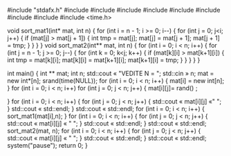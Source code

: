 #include "stdafx.h" 
#include <iostream> 
#include <vector> 
#include <cmath> 
#include <algorithm> 
#include <string> 
#include <fstream> 
#include <sstream> 
#include <cstdlib> 
#include <time.h> 


void sort_mat1(int* mat, int n) 
{ 
for (int i = n - 1; i >= 0; i--) 
{ 
for (int j = 0; j<i; j++) 
{ 
if (mat[j] > mat[j + 1]) 
{ 
int tmp = mat[j]; 
mat[j] = mat[j + 1]; 
mat[j + 1] = tmp; 
} 
} 
} 
} 
void sort_mat2(int** mat, int n) 
{ 
for (int i = 0; i < n; i++) 
{ 
for (int j = n - 1; j >= 0; j--) 
{ 
for (int k = 0; k<j; k++) 
{ 
if (mat[k][i] > mat[k+1][i]) 
{ 
int tmp = mat[k][i]; 
mat[k][i] = mat[k+1][i]; 
mat[k+1][i] = tmp; 
} 
} 
} 
} 
} 

int main() 
{ 
int ** mat; 
int n; 
std::cout « "VEDITE N = "; 
std::cin » n; 
mat = new int*[n]; 
srand(time(NULL)); 
for (int i = 0; i < n; i++) 
{ 
mat[i] = new int[n]; 
} 
for (int i = 0; i < n; i++) 
for (int j = 0; j < n; j++) 
{ 
mat[i][j]= rand() ; 

} 
for (int i = 0; i < n; i++) 
{ 
for (int j = 0; j < n; j++) 
{ 
std::cout « mat[i][j] «" "; 
} 
std::cout « std::endl; 
} 
std::cout « std::endl; 
for (int i = 0; i < n; i++) 
{ 
sort_mat1(mat[i],n); 
} 
for (int i = 0; i < n; i++) 
{ 
for (int j = 0; j < n; j++) 
{ 
std::cout « mat[i][j] « " "; 
} 
std::cout « std::endl; 
} 
std::cout « std::endl; 
sort_mat2(mat, n); 
for (int i = 0; i < n; i++) 
{ 
for (int j = 0; j < n; j++) 
{ 
std::cout « mat[i][j] « " "; 
} 
std::cout « std::endl; 
} 
std::cout « std::endl; 
system("pause"); 
return 0; 
}
